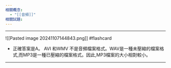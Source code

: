 ```yaml
---
相關概念:
  - "[[音頻]]"
相關試題:
---
```


---

![[Pasted image 20241107144843.png]] #flashcard 
* 正確答案是A。
AVI 和WMV 不是音頻檔案格式。WAV是一種未壓縮的檔案格式,而MP3是一種已壓縮的檔案格式。因此,MP3檔案的大小相對較小。
---